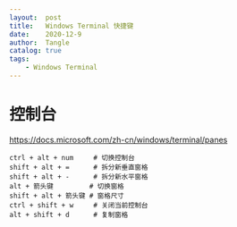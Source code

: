```yaml
---
layout:  post
title:   Windows Terminal 快捷键
date:    2020-12-9
author:  Tangle
catalog: true
tags:
    - Windows Terminal
---
```


# 控制台

<https://docs.microsoft.com/zh-cn/windows/terminal/panes>

```
ctrl + alt + num     # 切换控制台
shift + alt + =      # 拆分新垂直窗格
shift + alt + -      # 拆分新水平窗格
alt + 箭头键         # 切换窗格
shift + alt + 箭头键 # 窗格尺寸
ctrl + shift + w     # 关闭当前控制台
alt + shift + d      # 复制窗格
```
